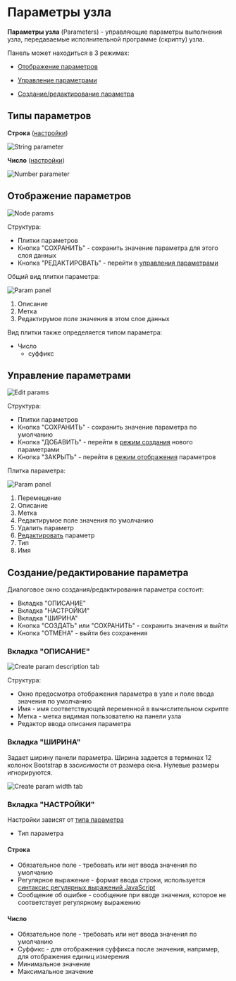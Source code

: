 # Параметры узла

<span class="iconify-inline" data-icon="mdi:tune"></span> **Параметры узла** (Parameters) - управляющие параметры выполнения узла, передаваемые исполнительной программе (скрипту) узла.

Панель может находиться в 3 режимах:

- [Отображение параметров](#отображение-параметров)

- [Управление параметрами](#управление-параметрами)

- [Создание/редактирование параметра](#создание-редактирование-параметра)

## Типы параметров

**Строка** ([настройки](#строка))

![String parameter](/images/common/node_panel_params_string.png)

**Число** ([настройки](#число))

![Number parameter](/images/common/node_panel_params_number.png)

## Отображение параметров

![Node params](/images/common/node_panel_params.png)

Структура:

- Плитки параметров
- Кнопка "СОХРАНИТЬ" - сохранить значение параметра для этого слоя данных
- Кнопка "РЕДАКТИРОВАТЬ" - перейти в [управления параметрами](#управление-параметрами)

Общий вид плитки параметра:

![Param panel](/images/common/node_panel_params_panel_view.png)

1. Описание
2. Метка
3. Редактирумое поле значения в этом слое данных

Вид плитки также определяется типом параметра:

- Число
  - суффикс

## Управление параметрами

![Edit params](/images/common/node_panel_params_edit.png)

Структура:

- Плитки параметров
- Кнопка "СОХРАНИТЬ" - сохранить значение параметра по умолчанию
- Кнопка "ДОБАВИТЬ" - перейти в [режим создания](#создание-редактирование-параметра) нового параметрами
- Кнопка "ЗАКРЫТЬ" - перейти в [режим отображения](#отображение-параметров) параметров

Плитка параметра:

![Param panel](/images/common/node_panel_params_panel_edit.png)

1. <span class="iconify-inline" data-icon="mdi:drag"></span>Перемещение
2. Описание
3. Метка
4. Редактирумое поле значения по умолчанию
5. <span class="iconify-inline" data-icon="mdi:delete"></span>Удалить параметр
6. <span class="iconify-inline" data-icon="mdi:edit"></span>[Редактировать](#создание-редактирование-параметра) параметр
7. Тип
8. Имя

## Создание/редактирование параметра

Диалоговое окно создания/редактирования параметра состоит:

- Вкладка "ОПИСАНИЕ"
- Вкладка "НАСТРОЙКИ"
- Вкладка "ШИРИНА"
- Кнопка "CОЗДАТЬ" или "СОХРАНИТЬ" - сохранить значения и выйти
- Кнопка "ОТМЕНА" - выйти без сохранения

### Вкладка "ОПИСАНИЕ"

![Create param description tab](/images/common/node_panel_params_create_desc.png)

Структура:

- Окно предосмотра отображения параметра в узле и поле ввода значения по умолчанию
- Имя - имя соответствующей переменной в вычислительном скрипте
- Метка - метка видимая пользователю на панели узла
- Редактор ввода описания параметра

### Вкладка "ШИРИНА"

Задает ширину панели параметра. Ширина задается в терминах 12 колонок Bootstrap в засисимости от размера окна. Нулевые размеры игнорируются.

![Create param width tab](/images/common/node_panel_params_create_width.png)

### Вкладка "НАСТРОЙКИ"

Настройки зависят от [типа параметра](#типы-параметров)

- Тип параметра

#### Строка

- <span class="iconify-inline" data-icon="mdi:checkbox-marked" style="color: green"></span> Обязательное поле - требовать или нет ввода значения по умолчанию
- Регулярное выражение - формат ввода строки, используется [синтаксис регулярных выражений JavaScript](https://developer.mozilla.org/ru/docs/Web/JavaScript/Reference/Global_Objects/RegExp)
- Сообщение об ошибке - сообщение при вводе значения, которое не соответствует регулярному выражению

#### Число

- <span class="iconify-inline" data-icon="mdi:checkbox-marked" style="color: green"></span> Обязательное поле - требовать или нет ввода значения по умолчанию
- Суффикс - для отображения суффикса после значения, например, для отображения единиц измерения
- Минимальное значение
- Максимальное значение
